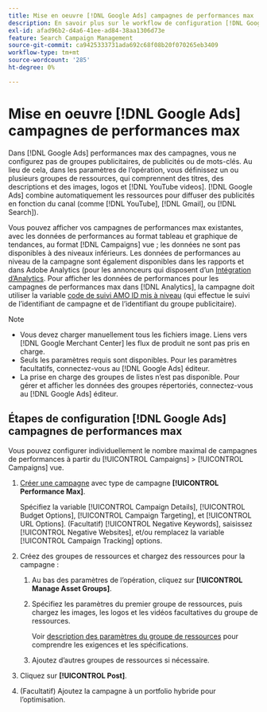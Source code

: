 ```yaml
---
title: Mise en oeuvre [!DNL Google Ads] campagnes de performances max
description: En savoir plus sur le workflow de configuration [!DNL Google Ads] campagnes de performances max.
exl-id: afad96b2-d4a6-41ee-ad84-38aa1306d73e
feature: Search Campaign Management
source-git-commit: ca9425333731ada692c68f08b20f070265eb3409
workflow-type: tm+mt
source-wordcount: '285'
ht-degree: 0%

---
```


# Mise en oeuvre [!DNL Google Ads] campagnes de performances max

Dans [!DNL Google Ads] performances max des campagnes, vous ne configurez pas de groupes publicitaires, de publicités ou de mots-clés. Au lieu de cela, dans les paramètres de l’opération, vous définissez un ou plusieurs groupes de ressources, qui comprennent des titres, des descriptions et des images, logos et [!DNL YouTube videos]. [!DNL Google Ads] combine automatiquement les ressources pour diffuser des publicités en fonction du canal (comme [!DNL YouTube], [!DNL Gmail], ou [!DNL Search]).

Vous pouvez afficher vos campagnes de performances max existantes, avec les données de performances au format tableau et graphique de tendances, au format [!DNL Campaigns] vue ; les données ne sont pas disponibles à des niveaux inférieurs. Les données de performances au niveau de la campagne sont également disponibles dans les rapports et dans Adobe Analytics (pour les annonceurs qui disposent d’un [Intégration d’Analytics](/help/integrations/analytics/overview.md). Pour afficher les données de performances pour les campagnes de performances max dans [!DNL Analytics], la campagne doit utiliser la variable [code de suivi AMO ID mis à niveau](/help/search-social-commerce/tracking/amo-id-tracking-parameter.md) (qui effectue le suivi de l’identifiant de campagne et de l’identifiant du groupe publicitaire).

>[!NOTE]
>
>* Vous devez charger manuellement tous les fichiers image. Liens vers [!DNL Google Merchant Center] les flux de produit ne sont pas pris en charge.
>* Seuls les paramètres requis sont disponibles. Pour les paramètres facultatifs, connectez-vous au [!DNL Google Ads] éditeur.
>* La prise en charge des groupes de listes n’est pas disponible. Pour gérer et afficher les données des groupes répertoriés, connectez-vous au [!DNL Google Ads] éditeur.

## Étapes de configuration [!DNL Google Ads] campagnes de performances max

Vous pouvez configurer individuellement le nombre maximal de campagnes de performances à partir du [!UICONTROL Campaigns] > [!UICONTROL Campaigns] vue.

1. [Créer une campagne](/help/search-social-commerce/campaign-management/campaigns/campaign-manage.md) avec type de campagne **[!UICONTROL Performance Max]**.

   Spécifiez la variable [!UICONTROL Campaign Details], [!UICONTROL Budget Options], [!UICONTROL Campaign Targeting], et [!UICONTROL URL Options]. (Facultatif) [!UICONTROL Negative Keywords], saisissez [!UICONTROL Negative Websites], et/ou remplacez la variable [!UICONTROL Campaign Tracking] options.

1. Créez des groupes de ressources et chargez des ressources pour la campagne :

   1. Au bas des paramètres de l’opération, cliquez sur **[!UICONTROL Manage Asset Groups]**.

   1. Spécifiez les paramètres du premier groupe de ressources, puis chargez les images, les logos et les vidéos facultatives du groupe de ressources.

      Voir [description des paramètres du groupe de ressources](/help/search-social-commerce/campaign-management/campaigns/campaign-settings-google.md) pour comprendre les exigences et les spécifications.

   1. Ajoutez d’autres groupes de ressources si nécessaire.

1. Cliquez sur **[!UICONTROL Post]**.

1. (Facultatif) Ajoutez la campagne à un portfolio hybride pour l’optimisation.
